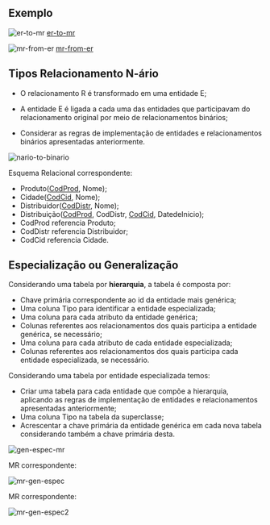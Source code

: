 ## Exemplo

![er-to-mr](../images/mr/er-to-mr.png)
[er-to-mr](../images/mr/er-to-mr.png)

![mr-from-er](../images/mr/mr-from-er.png)
[mr-from-er](../images/mr/mr-from-er.png)

## Tipos Relacionamento N-ário

* O relacionamento R é transformado em uma entidade E;

* A entidade E é ligada a cada uma das entidades que participavam do relacionamento
  original por meio de relacionamentos binários;

* Considerar as regras de implementação de entidades e relacionamentos binários
  apresentadas anteriormente.

![nario-to-binario](../images/mr/nario-to-binario.png)

Esquema Relacional correspondente:

* Produto(<u>CodProd</u>, Nome)‏;
* Cidade(<u>CodCid</u>, Nome)‏;
* Distribuidor(<u>CodDistr</u>, Nome)‏;
* Distribuição(<u>CodProd</u>, CodDistr, <u>CodCid</u>, DatedeInicio)‏;
* CodProd referencia Produto;
* CodDistr referencia Distribuidor;
* CodCid  referencia Cidade.

## Especialização ou Generalização

Considerando uma tabela por **hierarquia**, a tabela é composta por:

* Chave primária correspondente ao id da entidade mais genérica;
* Uma coluna Tipo para identificar a entidade especializada;
* Uma coluna para cada atributo da entidade genérica;
* Colunas referentes aos relacionamentos dos quais participa a entidade genérica,
  se necessário;
* Uma coluna para cada atributo de cada entidade especializada;
* Colunas referentes aos relacionamentos dos quais participa cada entidade
  especializada, se necessário.

Considerando uma tabela por entidade especializada temos:

* Criar uma tabela para cada entidade que compõe a hierarquia, aplicando as
  regras de implementação de entidades e relacionamentos apresentadas anteriormente;
* Uma coluna Tipo na tabela da superclasse;
* Acrescentar a chave primária da entidade genérica em cada nova tabela
  considerando também a chave primária desta.
 
![gen-espec-mr](../images/mr/gen-espec-mr.png)

MR correspondente:

![mr-gen-espec](../images/mr/mr-gen-espec.png)

MR correspondente:

![mr-gen-espec2](../images/mr/mr-gen-espec2.png)

